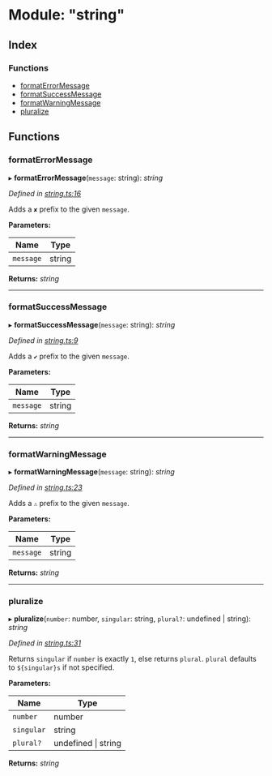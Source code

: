 
# Module: "string"

## Index

### Functions

* [formatErrorMessage](_string_.md#formaterrormessage)
* [formatSuccessMessage](_string_.md#formatsuccessmessage)
* [formatWarningMessage](_string_.md#formatwarningmessage)
* [pluralize](_string_.md#pluralize)

## Functions

###  formatErrorMessage

▸ **formatErrorMessage**(`message`: string): *string*

*Defined in [string.ts:16](https://github.com/yuanqing/create-figma-plugin/blob/master/packages/utilities/src/string.ts#L16)*

Adds a `✘` prefix to the given `message`.

**Parameters:**

Name | Type |
------ | ------ |
`message` | string |

**Returns:** *string*

___

###  formatSuccessMessage

▸ **formatSuccessMessage**(`message`: string): *string*

*Defined in [string.ts:9](https://github.com/yuanqing/create-figma-plugin/blob/master/packages/utilities/src/string.ts#L9)*

Adds a `✔` prefix to the given `message`.

**Parameters:**

Name | Type |
------ | ------ |
`message` | string |

**Returns:** *string*

___

###  formatWarningMessage

▸ **formatWarningMessage**(`message`: string): *string*

*Defined in [string.ts:23](https://github.com/yuanqing/create-figma-plugin/blob/master/packages/utilities/src/string.ts#L23)*

Adds a `⚠` prefix to the given `message`.

**Parameters:**

Name | Type |
------ | ------ |
`message` | string |

**Returns:** *string*

___

###  pluralize

▸ **pluralize**(`number`: number, `singular`: string, `plural?`: undefined | string): *string*

*Defined in [string.ts:31](https://github.com/yuanqing/create-figma-plugin/blob/master/packages/utilities/src/string.ts#L31)*

Returns `singular` if `number` is exactly `1`, else returns `plural`.
`plural` defaults to `${singular}s` if not specified.

**Parameters:**

Name | Type |
------ | ------ |
`number` | number |
`singular` | string |
`plural?` | undefined &#124; string |

**Returns:** *string*
